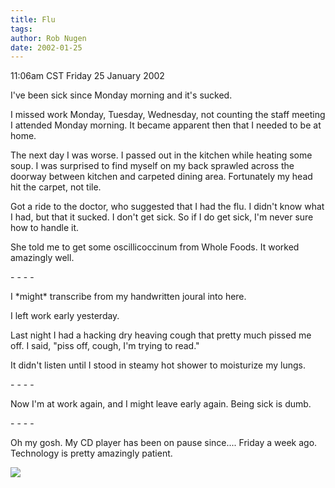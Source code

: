 ```yaml
---
title: Flu
tags: 
author: Rob Nugen
date: 2002-01-25
---
```


<title></title>
<p class=date>11:06am CST Friday 25 January 2002</p>

<p>I've been sick since Monday morning and it's sucked.</p>

<p>I missed work Monday, Tuesday, Wednesday, not counting the staff
meeting I attended Monday morning.  It became apparent then that I
needed to be at home.</p>

<p>The next day I was worse.  I passed out in the kitchen while
heating some soup.  I was surprised to find myself on my back sprawled
across the doorway between kitchen and carpeted dining area.
Fortunately my head hit the carpet, not tile.</p>

<p>Got a ride to the doctor, who suggested that I had the flu.  I
didn't know what I had, but that it sucked.  I don't get sick.  So if
I do get sick, I'm never sure how to handle it.</p>

<p>She told me to get some oscillicoccinum from Whole Foods.  It
worked amazingly well.</p>

<p>- - - -</p>

<p>I *might* transcribe from my handwritten joural into here.</p>

<p>I left work early yesterday.</p>

<p>Last night I had a hacking dry heaving cough that pretty much
pissed me off.  I said, "piss off, cough, I'm trying to read."</p>

<p>It didn't listen until I stood in steamy hot shower to moisturize
my lungs.</p>

<p>- - - -</p>

<p>Now I'm at work again, and I might leave early again.  Being sick
is dumb.</p>

<p>- - - -</p>

<p>Oh my gosh.  My CD player has been on pause since.... Friday a week
ago.  Technology is pretty amazingly patient.</p>

<p><img src='/images/rob/wL-ROB.gif'/></p>

